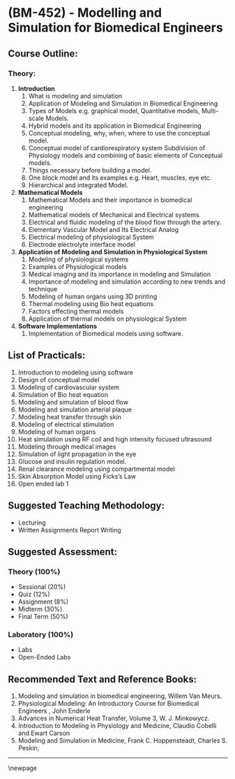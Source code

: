 # **(BM-452) - Modelling and Simulation for Biomedical Engineers**

## **Course Outline:**

### **Theory:**
1. **Introduction**
   1. What is modeling and simulation
   1. Application of Modeling and Simulation in Biomedical Engineering
   1. Types of Models e.g. graphical model, Quantitative models, Multi-scale Models.
   2. Hybrid models and its application in Biomedical Engineering
   3. Conceptual modeling, why, when, where to use the conceptual model.
   4. Conceptual model of cardiorespiratory system Subdivision of Physiology models and combining of basic elements of Conceptual models.
   5. Things necessary before building a model.
   6. One block model and its examples e.g. Heart, muscles, eye etc.
   7. Hierarchical and integrated Model.
2. **Mathematical Models**
   1. Mathematical Models and their importance in biomedical engineering
   2. Mathematical models of Mechanical and Electrical systems.
   3. Electrical and fluidic modeling of the blood flow through the artery.
   4. Elementary Vascular Model and Its Electrical Analog
   5. Electrical modeling of physiological System
   6. Electrode electrolyte interface model
3. **Application of Modeling and Simulation in Physiological System**
   1. Modeling of physiological systems
   2. Examples of Physiological models
   3. Medical imaging and its importance in modeling and Simulation
   4. Importance of modeling and simulation according to new trends and technique
   5. Modeling of human organs using 3D printing
   6. Thermal modeling using Bio heat equations
   7. Factors effecting thermal models
   8. Application of thermal models on physiological System
4. **Software Implementations**
   1. Implementation of Biomedical models using software.

## **List of Practicals:**
1. Introduction to modeling using software
1. Design of conceptual model
1. Modeling of cardiovascular system
1. Simulation of Bio heat equation
1. Modeling and simulation of blood flow
1. Modeling and simulation arterial plaque
1. Modeling heat transfer through skin
1. Modeling of electrical stimulation
1. Modeling of human organs
1. Heat simulation using RF coil and high intensity focused ultrasound
1. Modeling through medical images
1. Simulation of light propagation in the eye
1. Glucose and insulin regulation model.
1. Renal clearance modeling using compartmental model
1. Skin Absorption Model using Ficks’s Law
1. Open ended lab 1

## **Suggested Teaching Methodology:**

- Lecturing
- Written Assignments Report Writing

## **Suggested Assessment:**

### **Theory (100%)**

- Sessional (20%)
- Quiz (12%)
- Assignment (8%)
- Midterm (30%)
- Final Term (50%)

### **Laboratory (100%)**

- Labs
- Open-Ended Labs

## **Recommended Text and Reference Books:**

1. Modeling and simulation in biomedical engineering, Willem Van Meurs.
1. Physiological Modeling: An Introductory Course for Biomedical Engineers , John Enderle
1. Advances in Numerical Heat Transfer, Volume 3, W. J. Minkowycz.
1. Introduction to Modeling in Physiology and Medicine, Claudio Cobelli and Ewart Carson
1. Modeling and Simulation in Medicine, Frank C. Hoppensteadt, Charles S. Peskin,

___
\newpage